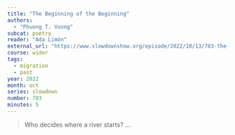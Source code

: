 ```yaml
---
title: "The Beginning of the Beginning"
authors:
  - "Phuong T. Vuong"
subcat: poetry
reader: "Ada Limón"
external_url: "https://www.slowdownshow.org/episode/2022/10/13/783-the-beginning-of-the-beginning"
course: wider
tags:
  - migration
  - past
year: 2022
month: oct
series: slowdown
number: 783
minutes: 5
---
```


> Who decides where a river starts? ...
